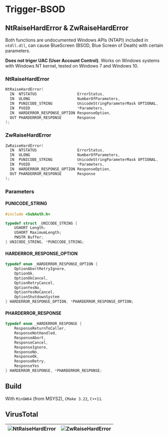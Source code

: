 # Trigger-BSOD

## NtRaiseHardError & ZwRaiseHardError

Both functions are undocumented Windows APIs (NTAPI) included in `ntdll.dll`, can cause BlueScreen (BSOD, Blue Screen of Death) with certain parameters.

**Does not triger UAC (User Account Control)**. Works on Windows systems with Windows NT kernel, tested on Windows 7 and Windows 10. 

### NtRaiseHardError

```c++
NtRaiseHardError(
  IN  NTSTATUS                  ErrorStatus,
  IN  ULONG                     NumberOfParameters,
  IN  PUNICODE_STRING           UnicodeStringParameterMask OPTIONAL,
  IN  PVOID                     *Parameters,
  IN  HARDERROR_RESPONSE_OPTION ResponseOption,
  OUT PHARDERROR_RESPONSE       Response
);
```

### ZwRaiseHardError

```c++
ZwRaiseHardError(
  IN  NTSTATUS                  ErrorStatus,
  IN  ULONG                     NumberOfParameters,
  IN  PUNICODE_STRING           UnicodeStringParameterMask OPTIONAL,
  IN  PVOID                     *Parameters,
  IN  HARDERROR_RESPONSE_OPTION ResponseOption,
  OUT PHARDERROR_RESPONSE       Response
);
```

### Parameters

#### PUNICODE_STRING

```c++
#include <SubAuth.h>
```

```c++
typedef struct _UNICODE_STRING {
	USHORT Length;
	USHORT MaximumLength;
	PWSTR Buffer;
} UNICODE_STRING, *PUNICODE_STRING;
```

#### HARDERROR_RESPONSE_OPTION

```c++
typedef enum _HARDERROR_RESPONSE_OPTION {
	OptionAbortRetryIgnore,
	OptionOk,
	OptionOkCancel,
	OptionRetryCancel,
	OptionYesNo,
	OptionYesNoCancel,
	OptionShutdownSystem
} HARDERROR_RESPONSE_OPTION, *PHARDERROR_RESPONSE_OPTION;
```

#### PHARDERROR_RESPONSE

```c++
typedef enum _HARDERROR_RESPONSE {
	ResponseReturnToCaller,
	ResponseNotHandled,
	ResponseAbort,
	ResponseCancel,
	ResponseIgnore,
	ResponseNo,
	ResponseOk,
	ResponseRetry,
	ResponseYes
} HARDERROR_RESPONSE, *PHARDERROR_RESPONSE;
```

## Build

With `MinGW64` (from MSYS2), `CMake 3.22`, `C++11`.

## VirusTotal
| ![NtRaiseHardError](https://user-images.githubusercontent.com/12462465/170830231-0f0ff19e-c732-4d06-873c-ada1c46800aa.png) | ![ZwRaiseHardError](https://user-images.githubusercontent.com/12462465/170830234-c041acaa-2b98-490a-a421-586c444a8907.png) |
| ---- | ---- |


